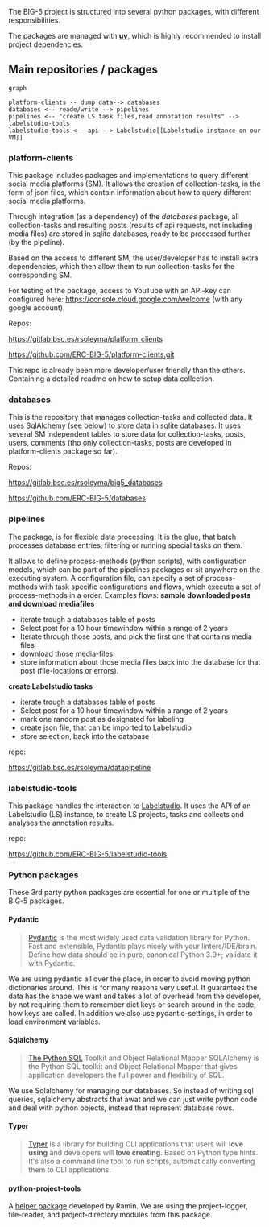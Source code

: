 The BIG-5 project is structured into several python packages, with different responsibilities.

The packages are managed with **[uv](https://docs.astral.sh/uv/)**, which is highly recommended to install project dependencies.

## Main repositories / packages

``` mermaid
graph

platform-clients -- dump data--> databases
databases <-- reade/write --> pipelines
pipelines <-- "create LS task files,read annotation results" --> labelstudio-tools
labelstudio-tools <-- api --> Labelstudio[[Labelstudio instance on our VM]]
```

### platform-clients

This package includes packages and implementations to query different social media platforms (SM). It allows the creation of collection-tasks, in the form of json files, which contain information about how to query different social media platforms.

Through integration (as a dependency) of the *databases* package, all collection-tasks and resulting posts (results of api requests, not including media files) are stored in sqlite databases, ready to be processed further (by the pipeline).

Based on the access to different SM, the user/developer has to install extra dependencies, which then allow them to run collection-tasks for the corresponding SM.

For testing of the package, access to YouTube with an API-key can configured here: https://console.cloud.google.com/welcome (with any google account).

Repos:

https://gitlab.bsc.es/rsoleyma/platform_clients

https://github.com/ERC-BIG-5/platform-clients.git

This repo is already been more developer/user friendly than the others. Containing a detailed readme on how to setup data collection.

### databases

This is the repository that manages collection-tasks and collected data. It uses SqlAlchemy (see below) to store data in sqlite databases. It uses several SM independent tables to store data for collection-tasks, posts, users, comments (tho only collection-tasks, posts are developed in platform-clients package so far).

Repos:

https://gitlab.bsc.es/rsoleyma/big5_databases

https://github.com/ERC-BIG-5/databases

### pipelines

The package, is for flexible data processing. It is the glue, that batch processes database entries, filtering or running special tasks on them.

It allows to define process-methods (python scripts), with configuration models, which can be part of the pipelines packages or sit anywhere on the executing system. A configuration file, can specify a set of process-methods with task specific configurations and flows, which execute a set of process-methods in a order.
Examples flows:
**sample downloaded posts and download mediafiles**

- iterate trough a databases table of posts
- Select post for a 10 hour timewindow within a range of 2 years
- Iterate through those posts, and pick the first one that contains media files
- download those media-files
- store information about those media files back into the database for that post (file-locations or errors).

**create Labelstudio tasks**
- iterate trough a databases table of posts
- Select post for a 10 hour timewindow within a range of 2 years
- mark one random post as designated for labeling
- create json file, that can be imported to Labelstudio
- store selection, back into the database

repo:

https://gitlab.bsc.es/rsoleyma/datapipeline

### labelstudio-tools

This package handles the interaction to [Labelstudio](https://labelstud.io/). It uses the API of an Labelstudio (LS) instance, to create LS projects, tasks and collects and analyses the annotation results.

repo:

https://github.com/ERC-BIG-5/labelstudio-tools

### Python packages

These 3rd party python packages are essential for one or multiple of the BIG-5 packages.

#### Pydantic

> [Pydantic](https://docs.pydantic.dev/latest/) is the most widely used data validation library for Python.
> Fast and extensible, Pydantic plays nicely with your linters/IDE/brain. Define how data should be in pure, canonical Python 3.9+; validate it with Pydantic.

We are using pydantic all over the place, in order to avoid moving python dictionaries around. This is for many reasons very useful. It guarantees the data has the shape we want and takes a lot of overhead from the developer, by not requiring them to remember dict keys or search around in the code, how keys are called. In addition we also use pydantic-settings, in order to load environment variables.

#### Sqlalchemy

> [The Python SQL](https://www.sqlalchemy.org/) Toolkit and Object Relational Mapper
> SQLAlchemy is the Python SQL toolkit and Object Relational Mapper that gives application developers the full power and flexibility of SQL.

We use Sqlalchemy for managing our databases. So instead of writing sql queries, sqlalchemy abstracts that awat and we can just write python code and deal with python objects, instead that represent database rows.

#### Typer

> [Typer](https://typer.tiangolo.com/) is a library for building CLI applications that users will **love using** and developers will **love creating**. Based on Python type hints.
> It's also a command line tool to run scripts, automatically converting them to CLI applications.

#### python-project-tools

A [helper package](https://github.com/transfluxus/python-project-tools) developed by Ramin. We are using the project-logger, file-reader, and project-directory modules from this package.
